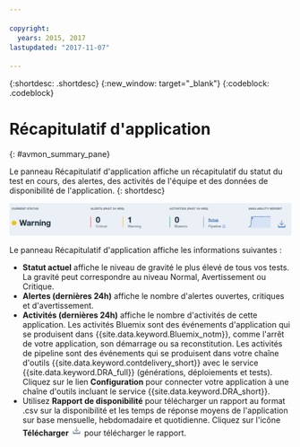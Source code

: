 ```yaml
---

copyright:
  years: 2015, 2017
lastupdated: "2017-11-07"

---
```


{:shortdesc: .shortdesc}
{:new_window: target="_blank"}
{:codeblock: .codeblock}


# Récapitulatif d'application
{: #avmon_summary_pane}

Le panneau Récapitulatif d'application affiche un récapitulatif du statut du test en cours, des alertes, des activités de l'équipe et des données de disponibilité de l'application.
{: shortdesc}

![Panneau Récapitulatif d'application](images/avmon_test_summ2.png)

Le panneau Récapitulatif d'application affiche les informations suivantes :

- **Statut actuel** affiche le niveau de gravité le plus élevé de tous vos tests. La gravité peut correspondre au niveau Normal, Avertissement ou Critique.
- **Alertes (dernières 24h)** affiche le nombre d'alertes ouvertes, critiques et d'avertissement.
- **Activités (dernières 24h)** affiche le nombre d'activités de cette application. Les activités Bluemix sont des événements d'application qui se produisent
dans {{site.data.keyword.Bluemix_notm}}, comme l'arrêt de votre application, son démarrage ou sa reconstitution. Les activités de pipeline sont des événements qui se produisent
dans votre chaîne d'outils {{site.data.keyword.contdelivery_short}} avec le service {{site.data.keyword.DRA_full}} (générations, déploiements et tests). Cliquez sur le lien
**Configuration** pour connecter votre application à une chaîne d'outils incluant le service {{site.data.keyword.DRA_short}}.
- Utilisez **Rapport de disponibilité** pour télécharger un rapport au format .csv sur la disponibilité et les temps de réponse moyens de l'application sur base mensuelle,
hebdomadaire et quotidienne. Cliquez sur l'icône **Télécharger** ![Icône Télécharger](images/download_icn_white_smll.jpg) pour télécharger le
rapport.
